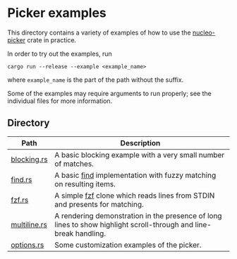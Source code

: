 # Picker examples
This directory contains a variety of examples of how to use the [nucleo-picker](https://docs.rs/nucleo-picker/latest/nucleo_picker/) crate in practice.

In order to try out the examples, run
```
cargo run --release --example <example_name>
```
where `example_name` is the part of the path without the suffix.

Some of the examples may require arguments to run properly; see the individual files for more information.

## Directory

Path                         | Description
-----------------------------|------------
[blocking.rs](blocking.rs)   | A basic blocking example with a very small number of matches.
[find.rs](find.rs)           | A basic [find](https://en.wikipedia.org/wiki/Find_(Unix)) implementation with fuzzy matching on resulting items.
[fzf.rs](fzf.rs)             | A simple [fzf](https://github.com/junegunn/fzf) clone which reads lines from STDIN and presents for matching.
[multiline.rs](multiline.rs) | A rendering demonstration in the presence of long lines to show highlight scroll-through and line-break handling.
[options.rs](options.rs)     | Some customization examples of the picker.
